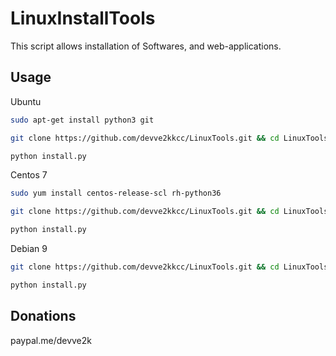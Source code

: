 # LinuxInstallTools

This script allows installation of Softwares, and web-applications.

## Usage

Ubuntu

```bash
sudo apt-get install python3 git
```
```bash
git clone https://github.com/devve2kkcc/LinuxTools.git && cd LinuxTools/LinuxInstallTools/
```
```bash
python install.py
```
Centos 7

```bash
sudo yum install centos-release-scl rh-python36
```
```bash
git clone https://github.com/devve2kkcc/LinuxTools.git && cd LinuxTools/LinuxInstallTools/
```
```bash
python install.py
```

Debian 9

```bash
git clone https://github.com/devve2kkcc/LinuxTools.git && cd LinuxTools/LinuxInstallTools/
```
```bash
python install.py
```
## Donations

paypal.me/devve2k



